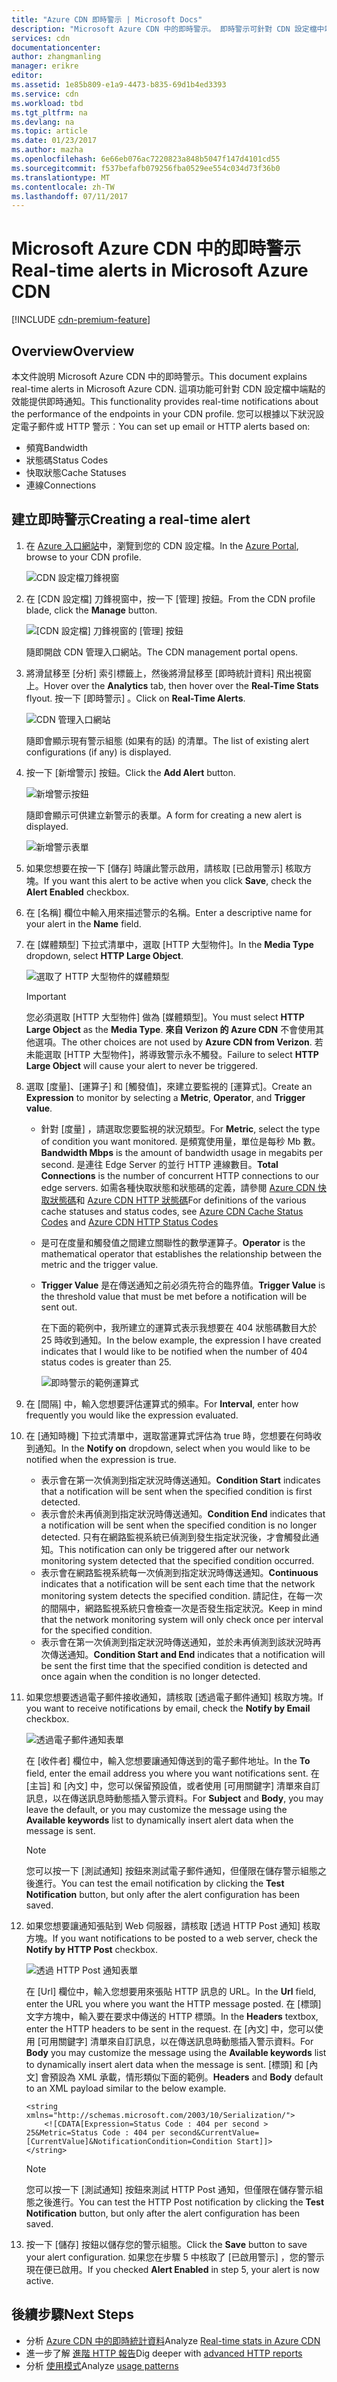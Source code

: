 ```yaml
---
title: "Azure CDN 即時警示 | Microsoft Docs"
description: "Microsoft Azure CDN 中的即時警示。 即時警示可針對 CDN 設定檔中端點的效能提供通知。"
services: cdn
documentationcenter: 
author: zhangmanling
manager: erikre
editor: 
ms.assetid: 1e85b809-e1a9-4473-b835-69d1b4ed3393
ms.service: cdn
ms.workload: tbd
ms.tgt_pltfrm: na
ms.devlang: na
ms.topic: article
ms.date: 01/23/2017
ms.author: mazha
ms.openlocfilehash: 6e66eb076ac7220823a848b5047f147d4101cd55
ms.sourcegitcommit: f537befafb079256fba0529ee554c034d73f36b0
ms.translationtype: MT
ms.contentlocale: zh-TW
ms.lasthandoff: 07/11/2017
---
```

# <a name="real-time-alerts-in-microsoft-azure-cdn"></a><span data-ttu-id="20ff7-104">Microsoft Azure CDN 中的即時警示</span><span class="sxs-lookup"><span data-stu-id="20ff7-104">Real-time alerts in Microsoft Azure CDN</span></span>
[!INCLUDE [cdn-premium-feature](../../includes/cdn-premium-feature.md)]

## <a name="overview"></a><span data-ttu-id="20ff7-105">Overview</span><span class="sxs-lookup"><span data-stu-id="20ff7-105">Overview</span></span>
<span data-ttu-id="20ff7-106">本文件說明 Microsoft Azure CDN 中的即時警示。</span><span class="sxs-lookup"><span data-stu-id="20ff7-106">This document explains real-time alerts in Microsoft Azure CDN.</span></span> <span data-ttu-id="20ff7-107">這項功能可針對 CDN 設定檔中端點的效能提供即時通知。</span><span class="sxs-lookup"><span data-stu-id="20ff7-107">This functionality provides real-time notifications about the performance of the endpoints in your CDN profile.</span></span>  <span data-ttu-id="20ff7-108">您可以根據以下狀況設定電子郵件或 HTTP 警示︰</span><span class="sxs-lookup"><span data-stu-id="20ff7-108">You can set up email or HTTP alerts based on:</span></span>

* <span data-ttu-id="20ff7-109">頻寬</span><span class="sxs-lookup"><span data-stu-id="20ff7-109">Bandwidth</span></span>
* <span data-ttu-id="20ff7-110">狀態碼</span><span class="sxs-lookup"><span data-stu-id="20ff7-110">Status Codes</span></span>
* <span data-ttu-id="20ff7-111">快取狀態</span><span class="sxs-lookup"><span data-stu-id="20ff7-111">Cache Statuses</span></span>
* <span data-ttu-id="20ff7-112">連線</span><span class="sxs-lookup"><span data-stu-id="20ff7-112">Connections</span></span>

## <a name="creating-a-real-time-alert"></a><span data-ttu-id="20ff7-113">建立即時警示</span><span class="sxs-lookup"><span data-stu-id="20ff7-113">Creating a real-time alert</span></span>
1. <span data-ttu-id="20ff7-114">在 [Azure 入口網站](https://portal.azure.com)中，瀏覽到您的 CDN 設定檔。</span><span class="sxs-lookup"><span data-stu-id="20ff7-114">In the [Azure Portal](https://portal.azure.com), browse to your CDN profile.</span></span>
   
    ![CDN 設定檔刀鋒視窗](./media/cdn-real-time-alerts/cdn-profile-blade.png)
2. <span data-ttu-id="20ff7-116">在 [CDN 設定檔] 刀鋒視窗中，按一下 [管理]  按鈕。</span><span class="sxs-lookup"><span data-stu-id="20ff7-116">From the CDN profile blade, click the **Manage** button.</span></span>
   
    ![[CDN 設定檔] 刀鋒視窗的 [管理] 按鈕](./media/cdn-real-time-alerts/cdn-manage-btn.png)
   
    <span data-ttu-id="20ff7-118">隨即開啟 CDN 管理入口網站。</span><span class="sxs-lookup"><span data-stu-id="20ff7-118">The CDN management portal opens.</span></span>
3. <span data-ttu-id="20ff7-119">將滑鼠移至 [分析] 索引標籤上，然後將滑鼠移至 [即時統計資料] 飛出視窗上。</span><span class="sxs-lookup"><span data-stu-id="20ff7-119">Hover over the **Analytics** tab, then hover over the **Real-Time Stats** flyout.</span></span>  <span data-ttu-id="20ff7-120">按一下 [即時警示] 。</span><span class="sxs-lookup"><span data-stu-id="20ff7-120">Click on **Real-Time Alerts**.</span></span>
   
    ![CDN 管理入口網站](./media/cdn-real-time-alerts/cdn-premium-portal.png)
   
    <span data-ttu-id="20ff7-122">隨即會顯示現有警示組態 (如果有的話) 的清單。</span><span class="sxs-lookup"><span data-stu-id="20ff7-122">The list of existing alert configurations (if any) is displayed.</span></span>
4. <span data-ttu-id="20ff7-123">按一下 [新增警示]  按鈕。</span><span class="sxs-lookup"><span data-stu-id="20ff7-123">Click the **Add Alert** button.</span></span>
   
    ![新增警示按鈕](./media/cdn-real-time-alerts/cdn-add-alert.png)
   
    <span data-ttu-id="20ff7-125">隨即會顯示可供建立新警示的表單。</span><span class="sxs-lookup"><span data-stu-id="20ff7-125">A form for creating a new alert is displayed.</span></span>
   
    ![新增警示表單](./media/cdn-real-time-alerts/cdn-new-alert.png)
5. <span data-ttu-id="20ff7-127">如果您想要在按一下 [儲存] 時讓此警示啟用，請核取 [已啟用警示] 核取方塊。</span><span class="sxs-lookup"><span data-stu-id="20ff7-127">If you want this alert to be active when you click **Save**, check the **Alert Enabled** checkbox.</span></span>
6. <span data-ttu-id="20ff7-128">在 [名稱]  欄位中輸入用來描述警示的名稱。</span><span class="sxs-lookup"><span data-stu-id="20ff7-128">Enter a descriptive name for your alert in the **Name** field.</span></span>
7. <span data-ttu-id="20ff7-129">在 [媒體類型] 下拉式清單中，選取 [HTTP 大型物件]。</span><span class="sxs-lookup"><span data-stu-id="20ff7-129">In the **Media Type** dropdown, select **HTTP Large Object**.</span></span>
   
    ![選取了 HTTP 大型物件的媒體類型](./media/cdn-real-time-alerts/cdn-http-large.png)
   
   > [!IMPORTANT]
   > <span data-ttu-id="20ff7-131">您必須選取 [HTTP 大型物件] 做為 [媒體類型]。</span><span class="sxs-lookup"><span data-stu-id="20ff7-131">You must select **HTTP Large Object** as the **Media Type**.</span></span>  <span data-ttu-id="20ff7-132">**來自 Verizon 的 Azure CDN** 不會使用其他選項。</span><span class="sxs-lookup"><span data-stu-id="20ff7-132">The other choices are not used by **Azure CDN from Verizon**.</span></span>  <span data-ttu-id="20ff7-133">若未能選取 [HTTP 大型物件]，將導致警示永不觸發。</span><span class="sxs-lookup"><span data-stu-id="20ff7-133">Failure to select **HTTP Large Object** will cause your alert to never be triggered.</span></span>
   > 
   > 
8. <span data-ttu-id="20ff7-134">選取 [度量]、[運算子] 和 [觸發值]，來建立要監視的 [運算式]。</span><span class="sxs-lookup"><span data-stu-id="20ff7-134">Create an **Expression** to monitor by selecting a **Metric**, **Operator**, and **Trigger value**.</span></span>
   
   * <span data-ttu-id="20ff7-135">針對 [度量] ，請選取您要監視的狀況類型。</span><span class="sxs-lookup"><span data-stu-id="20ff7-135">For **Metric**, select the type of condition you want monitored.</span></span>  <span data-ttu-id="20ff7-136"> 是頻寬使用量，單位是每秒 Mb 數。</span><span class="sxs-lookup"><span data-stu-id="20ff7-136">**Bandwidth Mbps** is the amount of bandwidth usage in megabits per second.</span></span>  <span data-ttu-id="20ff7-137"> 是連往 Edge Server 的並行 HTTP 連線數目。</span><span class="sxs-lookup"><span data-stu-id="20ff7-137">**Total Connections** is the number of concurrent HTTP connections to our edge servers.</span></span>  <span data-ttu-id="20ff7-138">如需各種快取狀態和狀態碼的定義，請參閱 [Azure CDN 快取狀態碼](https://msdn.microsoft.com/library/mt759237.aspx)和 [Azure CDN HTTP 狀態碼](https://msdn.microsoft.com/library/mt759238.aspx)</span><span class="sxs-lookup"><span data-stu-id="20ff7-138">For definitions of the various cache statuses and status codes, see [Azure CDN Cache Status Codes](https://msdn.microsoft.com/library/mt759237.aspx) and [Azure CDN HTTP Status Codes](https://msdn.microsoft.com/library/mt759238.aspx)</span></span>
   * <span data-ttu-id="20ff7-139"> 是可在度量和觸發值之間建立關聯性的數學運算子。</span><span class="sxs-lookup"><span data-stu-id="20ff7-139">**Operator** is the mathematical operator that establishes the relationship between the metric and the trigger value.</span></span>
   * <span data-ttu-id="20ff7-140">**Trigger Value** 是在傳送通知之前必須先符合的臨界值。</span><span class="sxs-lookup"><span data-stu-id="20ff7-140">**Trigger Value** is the threshold value that must be met before a notification will be sent out.</span></span>
     
     <span data-ttu-id="20ff7-141">在下面的範例中，我所建立的運算式表示我想要在 404 狀態碼數目大於 25 時收到通知。</span><span class="sxs-lookup"><span data-stu-id="20ff7-141">In the below example, the expression I have created indicates that I would like to be notified when the number of 404 status codes is greater than 25.</span></span>
     
     ![即時警示的範例運算式](./media/cdn-real-time-alerts/cdn-expression.png)
9. <span data-ttu-id="20ff7-143">在 [間隔] 中，輸入您想要評估運算式的頻率。</span><span class="sxs-lookup"><span data-stu-id="20ff7-143">For **Interval**, enter how frequently you would like the expression evaluated.</span></span>
10. <span data-ttu-id="20ff7-144">在 [通知時機]  下拉式清單中，選取當運算式評估為 true 時，您想要在何時收到通知。</span><span class="sxs-lookup"><span data-stu-id="20ff7-144">In the **Notify on** dropdown, select when you would like to be notified when the expression is true.</span></span>
    
    * <span data-ttu-id="20ff7-145"> 表示會在第一次偵測到指定狀況時傳送通知。</span><span class="sxs-lookup"><span data-stu-id="20ff7-145">**Condition Start** indicates that a notification will be sent when the specified condition is first detected.</span></span>
    * <span data-ttu-id="20ff7-146"> 表示會於未再偵測到指定狀況時傳送通知。</span><span class="sxs-lookup"><span data-stu-id="20ff7-146">**Condition End** indicates that a notification will be sent when the specified condition is no longer detected.</span></span> <span data-ttu-id="20ff7-147">只有在網路監視系統已偵測到發生指定狀況後，才會觸發此通知。</span><span class="sxs-lookup"><span data-stu-id="20ff7-147">This notification can only be triggered after our network monitoring system detected that the specified condition occurred.</span></span>
    * <span data-ttu-id="20ff7-148"> 表示會在網路監視系統每一次偵測到指定狀況時傳送通知。</span><span class="sxs-lookup"><span data-stu-id="20ff7-148">**Continuous** indicates that a notification will be sent each time that the network monitoring system detects the specified condition.</span></span> <span data-ttu-id="20ff7-149">請記住，在每一次的間隔中，網路監視系統只會檢查一次是否發生指定狀況。</span><span class="sxs-lookup"><span data-stu-id="20ff7-149">Keep in mind that the network monitoring system will only check once per interval for the specified condition.</span></span>
    * <span data-ttu-id="20ff7-150"> 表示會在第一次偵測到指定狀況時傳送通知，並於未再偵測到該狀況時再次傳送通知。</span><span class="sxs-lookup"><span data-stu-id="20ff7-150">**Condition Start and End** indicates that a notification will be sent the first time that the specified condition is detected and once again when the condition is no longer detected.</span></span>
11. <span data-ttu-id="20ff7-151">如果您想要透過電子郵件接收通知，請核取 [透過電子郵件通知]  核取方塊。</span><span class="sxs-lookup"><span data-stu-id="20ff7-151">If you want to receive notifications by email, check the **Notify by Email** checkbox.</span></span>  
    
    ![透過電子郵件通知表單](./media/cdn-real-time-alerts/cdn-notify-email.png)
    
    <span data-ttu-id="20ff7-153">在 [收件者]  欄位中，輸入您想要讓通知傳送到的電子郵件地址。</span><span class="sxs-lookup"><span data-stu-id="20ff7-153">In the **To** field, enter the email address you where you want notifications sent.</span></span> <span data-ttu-id="20ff7-154">在 [主旨] 和 [內文] 中，您可以保留預設值，或者使用 [可用關鍵字] 清單來自訂訊息，以在傳送訊息時動態插入警示資料。</span><span class="sxs-lookup"><span data-stu-id="20ff7-154">For **Subject** and **Body**, you may leave the default, or you may customize the message using the **Available keywords** list to dynamically insert alert data when the message is sent.</span></span>
    
    > [!NOTE]
    > <span data-ttu-id="20ff7-155">您可以按一下 [測試通知] 按鈕來測試電子郵件通知，但僅限在儲存警示組態之後進行。</span><span class="sxs-lookup"><span data-stu-id="20ff7-155">You can test the email notification by clicking the **Test Notification** button, but only after the alert configuration has been saved.</span></span>
    > 
    > 
12. <span data-ttu-id="20ff7-156">如果您想要讓通知張貼到 Web 伺服器，請核取 [透過 HTTP Post 通知]  核取方塊。</span><span class="sxs-lookup"><span data-stu-id="20ff7-156">If you want notifications to be posted to a web server, check the **Notify by HTTP Post** checkbox.</span></span>
    
    ![透過 HTTP Post 通知表單](./media/cdn-real-time-alerts/cdn-notify-http.png)
    
    <span data-ttu-id="20ff7-158">在 [Url]  欄位中，輸入您想要用來張貼 HTTP 訊息的 URL。</span><span class="sxs-lookup"><span data-stu-id="20ff7-158">In the **Url** field, enter the URL you where you want the HTTP message posted.</span></span> <span data-ttu-id="20ff7-159">在 [標頭]  文字方塊中，輸入要在要求中傳送的 HTTP 標頭。</span><span class="sxs-lookup"><span data-stu-id="20ff7-159">In the **Headers** textbox, enter the HTTP headers to be sent in the request.</span></span>  <span data-ttu-id="20ff7-160">在 [內文] 中，您可以使用 [可用關鍵字] 清單來自訂訊息，以在傳送訊息時動態插入警示資料。</span><span class="sxs-lookup"><span data-stu-id="20ff7-160">For **Body** you may customize the message using the **Available keywords** list to dynamically insert alert data when the message is sent.</span></span>  <span data-ttu-id="20ff7-161">[標頭] 和 [內文] 會預設為 XML 承載，情形類似下面的範例。</span><span class="sxs-lookup"><span data-stu-id="20ff7-161">**Headers** and **Body** default to an XML payload similar to the below example.</span></span>
    
    ```
    <string xmlns="http://schemas.microsoft.com/2003/10/Serialization/">
        <![CDATA[Expression=Status Code : 404 per second > 25&Metric=Status Code : 404 per second&CurrentValue=[CurrentValue]&NotificationCondition=Condition Start]]>
    </string>
    ```
    
    > [!NOTE]
    > <span data-ttu-id="20ff7-162">您可以按一下 [測試通知] 按鈕來測試 HTTP Post 通知，但僅限在儲存警示組態之後進行。</span><span class="sxs-lookup"><span data-stu-id="20ff7-162">You can test the HTTP Post notification by clicking the **Test Notification** button, but only after the alert configuration has been saved.</span></span>
    > 
    > 
13. <span data-ttu-id="20ff7-163">按一下 [儲存]  按鈕以儲存您的警示組態。</span><span class="sxs-lookup"><span data-stu-id="20ff7-163">Click the **Save** button to save your alert configuration.</span></span>  <span data-ttu-id="20ff7-164">如果您在步驟 5 中核取了 [已啟用警示]  ，您的警示現在便已啟用。</span><span class="sxs-lookup"><span data-stu-id="20ff7-164">If you checked **Alert Enabled** in step 5, your alert is now active.</span></span>

## <a name="next-steps"></a><span data-ttu-id="20ff7-165">後續步驟</span><span class="sxs-lookup"><span data-stu-id="20ff7-165">Next Steps</span></span>
* <span data-ttu-id="20ff7-166">分析 [Azure CDN 中的即時統計資料](cdn-real-time-stats.md)</span><span class="sxs-lookup"><span data-stu-id="20ff7-166">Analyze [Real-time stats in Azure CDN](cdn-real-time-stats.md)</span></span>
* <span data-ttu-id="20ff7-167">進一步了解 [進階 HTTP 報告](cdn-advanced-http-reports.md)</span><span class="sxs-lookup"><span data-stu-id="20ff7-167">Dig deeper with [advanced HTTP reports](cdn-advanced-http-reports.md)</span></span>
* <span data-ttu-id="20ff7-168">分析 [使用模式](cdn-analyze-usage-patterns.md)</span><span class="sxs-lookup"><span data-stu-id="20ff7-168">Analyze [usage patterns](cdn-analyze-usage-patterns.md)</span></span>

